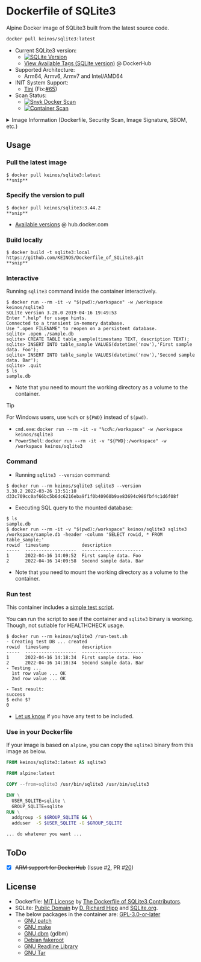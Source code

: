 <!-- markdownlint-disable MD001 MD033 MD034 MD041 -->
# Dockerfile of SQLite3

Alpine Docker image of SQLite3 built from the latest source code.

```bash
docker pull keinos/sqlite3:latest
```

- Current SQLite3 version:
  - [![SQLite Version](https://img.shields.io/endpoint?url=https%3A%2F%2Fraw.githubusercontent.com%2FKEINOS%2FDockerfile_of_SQLite3%2Fmaster%2FSQLite3-shields.io-badge.json)](https://github.com/KEINOS/Dockerfile_of_SQLite3/blob/master/VERSION_SQLite3.txt)
  - [View Available Tags (SQLite version)](https://hub.docker.com/r/keinos/sqlite3/tags) @ DockerHub
- Supported Architecture:
  - Arm64, Armv6, Armv7 and Intel/AMD64
- INIT System Support:
  - [Tini](https://github.com/krallin/tini) (Fix:[#65](https://github.com/KEINOS/Dockerfile_of_SQLite3/pull/65))
- Scan Status:
  - [![Snyk Docker Scan](https://github.com/KEINOS/Dockerfile_of_SQLite3/actions/workflows/container-analysis.yml/badge.svg)](https://github.com/KEINOS/Dockerfile_of_SQLite3/actions/workflows/container-analysis.yml)
  - [![Container Scan](https://github.com/KEINOS/Dockerfile_of_SQLite3/actions/workflows/container_scan.yml/badge.svg)](https://github.com/KEINOS/Dockerfile_of_SQLite3/actions/workflows/container_scan.yml)

<details><summary>Image Information (Dockerfile, Security Scan, Image Signature, SBOM, etc.)</summary>

- INIT Support:
  - As of `3.47.2-20241207-tini`, the image supports [Tini](https://github.com/krallin/tini) as the default init process. (See issue [#65](https://github.com/KEINOS/Dockerfile_of_SQLite3/pull/65))
    - Originally SQLite3 was run as the PID 1 process. [This](https://github.com/KEINOS/Dockerfile_of_SQLite3/pull/65) change was made to ensure the container stops gracefully when receiving `SIGTERM` or `SIGINT` (e.g., `docker stop`).
- Repositories/Registries:
  - [Image Registry](https://hub.docker.com/r/keinos/sqlite3)  @ DockerHub
  - [Dockerfile](https://github.com/KEINOS/Dockerfile_of_SQLite3/blob/master/Dockerfile) @ GitHub
  - [Issues](https://github.com/KEINOS/Dockerfile_of_SQLite3/issues) @ GitHub
- Build Info:
  - Base Image: `alpine:latest`
  - SQLite3 Source: [https://www.sqlite.org/src/](https://www.sqlite.org/src/doc/trunk/README.md) @ SQLite.org
  - Update Interval: [Once a week](https://github.com/KEINOS/Dockerfile_of_SQLite3/blob/master/.github/workflows/weekly-update.yml)
- Basic Vulnerability Scan:
  - [Snyk Docker Scan](https://docs.snyk.io/integrate-with-snyk/snyk-ci-cd-integrations/github-actions-for-snyk-setup-and-checking-for-vulnerabilities/snyk-docker-action) and [Grype Container Scan](https://github.com/anchore/scan-action) on push, PR and merge.
  - Scan Interval: Once a week.
  - See the [Security overview](https://github.com/KEINOS/Dockerfile_of_SQLite3/security) for the details.
- Verification of Image Signature Using Cosign:
  - As of `3.50.4`, the image is signed using [Cosign](https://github.com/sigstore/cosign). Check if the result contains "The cosign claims were validated". (See issue [#86](https://github.com/KEINOS/Dockerfile_of_SQLite3/issues/86) and [#88](https://github.com/KEINOS/Dockerfile_of_SQLite3/issues/88))

    ```bash
    # get digest
    DIGEST=$(docker buildx imagetools inspect "docker.io/keinos/sqlite3:latest" --format '{{json .}}' | jq -r '.manifest.digest')

    # verify
    cosign verify \
      --certificate-identity 'https://github.com/KEINOS/Dockerfile_of_SQLite3/.github/workflows/deploy-on-merge.yml@refs/heads/master' \
      --certificate-oidc-issuer 'https://token.actions.githubusercontent.com' \
      "docker.io/keinos/sqlite3@${DIGEST}"
    ```

- SBOM
  - The images supports [SBOM](https://www.cisa.gov/sbom). You can check the software components used in the image as below.

  ```shellsession
  $ docker sbom keinos/sqlite3:latest
  Syft v0.43.0
  ✔ Loaded image
  ✔ Parsed image
  ✔ Cataloged packages      [14 packages]

  NAME                    VERSION      TYPE
  alpine-baselayout       3.6.5-r0     apk
  alpine-baselayout-data  3.6.5-r0     apk
  alpine-keys             2.4-r1       apk
  apk-tools               2.14.4-r0    apk
  busybox                 1.36.1-r29   apk
  busybox-binsh           1.36.1-r29   apk
  ca-certificates-bundle  20240226-r0  apk
  libcrypto3              3.3.1-r0     apk
  libssl3                 3.3.1-r0     apk
  musl                    1.2.5-r0     apk
  musl-utils              1.2.5-r0     apk
  scanelf                 1.3.7-r2     apk
  ssl_client              1.36.1-r29   apk
  zlib                    1.3.1-r1     apk
  ```

</details>

## Usage

### Pull the latest image

```shellsession
$ docker pull keinos/sqlite3:latest
**snip**
```

### Specify the version to pull

```shellsession
$ docker pull keinos/sqlite3:3.44.2
**snip**
```

- [Available versions](https://hub.docker.com/r/keinos/sqlite3/tags) @ hub.docker.com

### Build locally

```shellsession
$ docker build -t sqlite3:local https://github.com/KEINOS/Dockerfile_of_SQLite3.git
**snip**
```

### Interactive

Running `sqlite3` command inside the container interactively.

```shellsession
$ docker run --rm -it -v "$(pwd):/workspace" -w /workspace keinos/sqlite3
SQLite version 3.28.0 2019-04-16 19:49:53
Enter ".help" for usage hints.
Connected to a transient in-memory database.
Use ".open FILENAME" to reopen on a persistent database.
sqlite> .open ./sample.db
sqlite> CREATE TABLE table_sample(timestamp TEXT, description TEXT);
sqlite> INSERT INTO table_sample VALUES(datetime('now'),'First sample data. Foo');
sqlite> INSERT INTO table_sample VALUES(datetime('now'),'Second sample data. Bar');
sqlite> .quit
$ ls
sample.db
```

- Note that you need to mount the working directory as a volume to the container.

> [!TIP]
> For Windows users, use `%cd%` or `${PWD}` instead of `$(pwd)`.
>
> - `cmd.exe`: `docker run --rm -it -v "%cd%:/workspace" -w /workspace keinos/sqlite3`
> - `PowerShell`: `docker run --rm -it -v "${PWD}:/workspace" -w /workspace keinos/sqlite3`

### Command

- Running `sqlite3 --version` command:

```shellsession
$ docker run --rm keinos/sqlite3 sqlite3 --version
3.38.2 2022-03-26 13:51:10 d33c709cc0af66bc5b6dc6216eba9f1f0b40960b9ae83694c986fbf4c1d6f08f
```

- Executing SQL query to the mounted database:

```shellsession
$ ls
sample.db
$ docker run --rm -it -v "$(pwd):/workspace" keinos/sqlite3 sqlite3 /workspace/sample.db -header -column 'SELECT rowid, * FROM table_sample;'
rowid  timestamp            description
-----  -------------------  -----------------------
1      2022-04-16 14:09:52  First sample data. Foo
2      2022-04-16 14:09:58  Second sample data. Bar
```

- Note that you need to mount the working directory as a volume to the container.

### Run test

This container includes a [simple test script](https://github.com/KEINOS/Dockerfile_of_SQLite3/blob/master/run-test.sh).

You can run the script to see if the container and `sqlite3` binary is working. Though, not sutiable for HEALTHCHECK usage.

```shellsession
$ docker run --rm keinos/sqlite3 /run-test.sh
- Creating test DB ... created
rowid  timestamp            description
-----  -------------------  -----------------------
1      2022-04-16 14:18:34  First sample data. Hoo
2      2022-04-16 14:18:34  Second sample data. Bar
- Testing ...
  1st row value ... OK
  2nd row value ... OK

- Test result:
success
$ echo $?
0
```

- [Let us know](https://github.com/KEINOS/Dockerfile_of_SQLite3/issues) if you have any test to be included.

### Use in your Dockerfile

If your image is based on `alpine`, you can copy the `sqlite3` binary from this image as below.

```Dockerfile
FROM keinos/sqlite3:latest AS sqlite3

FROM alpine:latest

COPY --from=sqlite3 /usr/bin/sqlite3 /usr/bin/sqlite3

ENV \
  USER_SQLITE=sqlite \
  GROUP_SQLITE=sqlite
RUN \
  addgroup -S $GROUP_SQLITE && \
  adduser  -S $USER_SQLITE -G $GROUP_SQLITE

... do whatever you want ...

```

## ToDo

- [x] ~~ARM support for DockerHub~~ (Issue #[2](https://github.com/KEINOS/Dockerfile_of_SQLite3/issues/2), PR #[20](https://github.com/KEINOS/Dockerfile_of_SQLite3/pull/20))

## License

- Dockerfile: [MIT License](https://github.com/KEINOS/Dockerfile_of_SQLite3/blob/master/LICENSE.md) by [The Dockerfile of SQLite3 Contributors](https://github.com/KEINOS/Dockerfile_of_SQLite3/graphs/contributors).
- SQLite: [Public Domain](https://sqlite.org/copyright.html) by [D. Richard Hipp](https://en.wikipedia.org/wiki/D._Richard_Hipp) and [SQLite.org](https://sqlite.org/).
- The below packages in the container are: [GPL-3.0-or-later](https://spdx.org/licenses/GPL-3.0-or-later.html)
  - [GNU patch](https://savannah.gnu.org/projects/patch/)
  - [GNU make](https://www.gnu.org/software/make/)
  - [GNU dbm](https://www.gnu.org.ua/software/gdbm/) (gdbm)
  - [Debian fakeroot](https://salsa.debian.org/clint/fakeroot)
  - [GNU Readline Library](https://tiswww.cwru.edu/php/chet/readline/rltop.html)
  - [GNU Tar](https://www.gnu.org/software/tar/)
